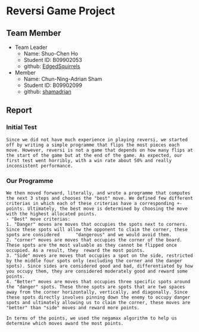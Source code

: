 # Reversi Game Project
## Team Member
- Team Leader
    - Name: Shuo-Chen Ho
    - Student ID: B09902053
    - github: [EdgedSquirrels](https://github.com/EdgedSquirrels/)
- Member
    - Name: Chun-Ning-Adrian Sham
    - Student ID: B09902099
    - github: [shamadrian](https://github.com/shamadrian/)
    
## Report 
### Initial Test 
    Since we did not have much experience in playing reversi, we started off by writing a simple programme that flips the most pieces each move. However, reversi is not a game that depends on how many flips at the start of the game but at the end of the game. As expected, our first test went horribly, with a win rate about 50% and really inconsistent performance. 

### Our Programme 
    We then moved forward, literally, and wrote a programme that computes the next 3 steps and chooses the "best" move. We defined few different criterias in which each of these criterias have a corresponding +- points. Ultimately, the best move is determined by choosing the move with the highest allocated points.
    - "Best" move criterias: 
    1. "Danger" moves are moves that occupies the spots next to corners. Since these spots will allow the opponent to claim the corner, these spots are considered      "dangerous" and we would avoid them.
    2. "corner" moves are moves that occupies the corner of the board. These spots are the most valuable as they cannot be flipped once occupied. As a result, they  reward the most points.
    3. "Side" moves are moves that occupies a spot on the side, restricted by the middle four spots only (excluding the corner and the danger spots). Since sides are considered good and bad, differentiated by how you occupy them, they are considered moderately good and reward some points.
    4. "Better" moves are moves that occupies three specific spots around the "danger" spots. These three spots are spots that are two spaces away from the corner horizontally, vertically, and diagonally. Since these spots directly involves pinning down the enemy to occupy danger spots and ultimately allowing us to claim the corner, these moves are "better" than "side" moves and reward more points.
    
    In terms of the points, we used the negamax algorithm to help us determine which moves award the most points. 





